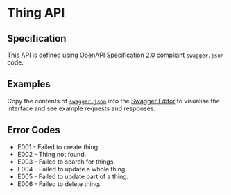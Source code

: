 # Thing API

## Specification

This API is defined using [OpenAPI Specification 2.0](https://github.com/OAI/OpenAPI-Specification/blob/master/versions/2.0.md) compliant [`swagger.json`](pounce_api/swagger.json) code.

## Examples

Copy the contents of [`swagger.json`](pounce_api/swagger.json) into the [Swagger Editor](http://editor.swagger.io/) to visualise the interface and see example requests and responses.

## Error Codes
* E001 - Failed to create thing.
* E002 - Thing not found.
* E003 - Failed to search for things.
* E004 - Failed to update a whole thing.
* E005 - Failed to update part of a thing.
* E006 - Failed to delete thing.
